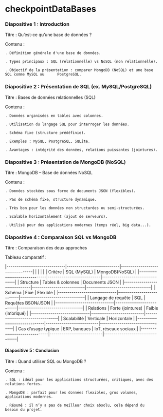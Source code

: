 # checkpointDataBases


### Diapositive 1 : Introduction

Titre : Qu’est-ce qu’une base de données ?

Contenu :

    . Définition générale d'une base de données.

    . Types principaux : SQL (relationnelle) vs NoSQL (non relationnelle).

    . Objectif de la présentation : comparer MongoDB (NoSQL) et une base SQL comme MySQL ou      PostgreSQL.



### Diapositive 2 : Présentation de SQL (ex. MySQL/PostgreSQL)

Titre : Bases de données relationnelles (SQL)

Contenu :

    . Données organisées en tables avec colonnes.

    . Utilisation du langage SQL pour interroger les données.

    . Schéma fixe (structure prédéfinie).

    . Exemples : MySQL, PostgreSQL, SQLite.

    . Avantages : intégrité des données, relations puissantes (jointures).



### Diapositive 3 : Présentation de MongoDB (NoSQL)

Titre : MongoDB – Base de données NoSQL

Contenu :

    . Données stockées sous forme de documents JSON (flexibles).

    . Pas de schéma fixe, structure dynamique.

    . Très bon pour les données non structurées ou semi-structurées.

    . Scalable horizontalement (ajout de serveurs).

    . Utilisé pour des applications modernes (temps réel, big data...).


### Diapositive 4 : Comparaison SQL vs MongoDB

Titre : Comparaison des deux approches

Tableau comparatif :

|------------------------------|---------------------------|---------------------------------|
|                              |                           |                                 |
|   Critère                    |    SQL (MySQL)	           |             MongoDB(NoSQL)      |
|------------------------------|---------------------------|---------------------------------|
|   Structure	               |     Tables & colonnes	   |          Documents JSON         |
|------------------------------|---------------------------|---------------------------------|
|    Schéma	                   |      Fixe	               |            Flexible             |
|------------------------------|---------------------------|---------------------------------|
|    Langage de requête	       |     SQL	               |           Requêtes BSON/JSON    |
|------------------------------|---------------------------|---------------------------------|
|    Relations	               |      Forte (jointures)	   |            Faible (imbriqué)    |
|------------------------------|---------------------------|---------------------------------|
|    Scalabilité	           |      Verticale	           |            Horizontale          |
|------------------------------|---------------------------|---------------------------------|
|    Cas d’usage typique	   |      ERP, banques	       |            IoT, réseaux sociaux |
|------------------------------|---------------------------|---------------------------------|


#### Diapositive 5 : Conclusion

Titre : Quand utiliser SQL ou MongoDB ?

Contenu :

    . SQL : idéal pour les applications structurées, critiques, avec des relations fortes.

    . MongoDB : parfait pour les données flexibles, gros volumes, applications modernes.

    . Résumé : il n’y a pas de meilleur choix absolu, cela dépend du besoin du projet.